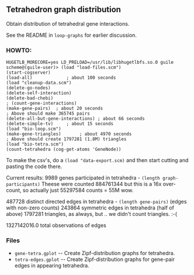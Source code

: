 
Tetrahedron graph distribution
------------------------------
Obtain distribution of tetrahedral gene interactions. 

See the README in `loop-graphs` for earlier discussion.

### HOWTO:

```
HUGETLB_MORECORE=yes LD_PRELOAD=/usr/lib/libhugetlbfs.so.0 guile
scheme@(guile-user)> (load "load-files.scm")
(start-cogserver)
(load-all)             ; about 100 seconds
(load "cleanup-data.scm")
(delete-go-nodes)
(delete-self-interaction)
(delete-bad-chebi)
; (count-gene-interactions)
(make-gene-pairs)  ; about 20 seconds
; Above should make 365745 pairs
(delete-all-but-gene-interactions) ; about 66 seconds
(delete-simple-tv)     ; about 15 seconds
(load "bio-loop.scm")
(make-gene-triangles)       ; about 4970 seconds
; Above should create 1797281 (1.8M) triangles
(load "bio-tetra.scm")
(count-tetrahedra (cog-get-atoms 'GeneNode))
```

To make the csv's, do a `(load "data-export.scm)` and then start
cutting and pasting the code there.

Current results:
9989 genes participated in tetrahedra - `(length graph-participants)`
Theese were counted 884761344 but this is a 16x over-count, so actually
just 55297584 counts = 55M wow.

487728 distinct directed edges in tetrahedra - `(length gene-pairs)`
       (edges with non-zero counts) 
243864 symmetric edges in tetrahedra (half of above)
1797281 triangles, as always, but .. we didn't count triangles. :-(

1327142016.0 total observations of edges


### Files

* `gene-tetra.gplot`  -- Create Zipf-distribution graphs for tetrahedra.
* `tetra-edges.gplot` -- Create Zipf-distribution graphs for gene-pair
                         edges in appearing tetrahedra.
